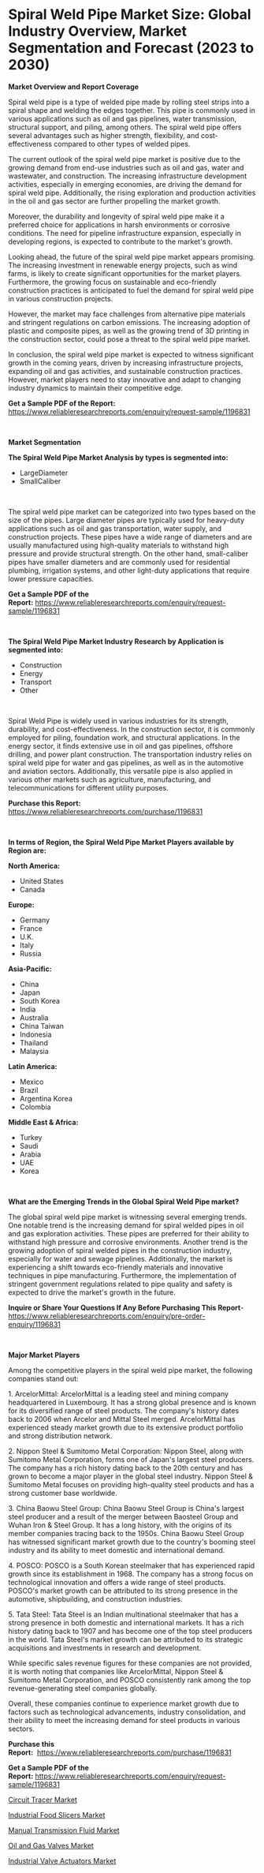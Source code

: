 <p><h1>Spiral Weld Pipe Market Size: Global Industry Overview, Market Segmentation and Forecast (2023 to 2030)</h1></p><p><strong>Market Overview and Report Coverage</strong></p>
<p><p>Spiral weld pipe is a type of welded pipe made by rolling steel strips into a spiral shape and welding the edges together. This pipe is commonly used in various applications such as oil and gas pipelines, water transmission, structural support, and piling, among others. The spiral weld pipe offers several advantages such as higher strength, flexibility, and cost-effectiveness compared to other types of welded pipes.</p><p>The current outlook of the spiral weld pipe market is positive due to the growing demand from end-use industries such as oil and gas, water and wastewater, and construction. The increasing infrastructure development activities, especially in emerging economies, are driving the demand for spiral weld pipe. Additionally, the rising exploration and production activities in the oil and gas sector are further propelling the market growth.</p><p>Moreover, the durability and longevity of spiral weld pipe make it a preferred choice for applications in harsh environments or corrosive conditions. The need for pipeline infrastructure expansion, especially in developing regions, is expected to contribute to the market's growth.</p><p>Looking ahead, the future of the spiral weld pipe market appears promising. The increasing investment in renewable energy projects, such as wind farms, is likely to create significant opportunities for the market players. Furthermore, the growing focus on sustainable and eco-friendly construction practices is anticipated to fuel the demand for spiral weld pipe in various construction projects.</p><p>However, the market may face challenges from alternative pipe materials and stringent regulations on carbon emissions. The increasing adoption of plastic and composite pipes, as well as the growing trend of 3D printing in the construction sector, could pose a threat to the spiral weld pipe market.</p><p>In conclusion, the spiral weld pipe market is expected to witness significant growth in the coming years, driven by increasing infrastructure projects, expanding oil and gas activities, and sustainable construction practices. However, market players need to stay innovative and adapt to changing industry dynamics to maintain their competitive edge.</p></p>
<p><strong>Get a Sample PDF of the Report:</strong> <a href="https://www.reliableresearchreports.com/enquiry/request-sample/1196831">https://www.reliableresearchreports.com/enquiry/request-sample/1196831</a></p>
<p>&nbsp;</p>
<p><strong>Market Segmentation</strong></p>
<p><strong>The Spiral Weld Pipe Market Analysis by types is segmented into:</strong></p>
<p><ul><li>LargeDiameter</li><li>SmallCaliber</li></ul></p>
<p>&nbsp;</p>
<p><p>The spiral weld pipe market can be categorized into two types based on the size of the pipes. Large diameter pipes are typically used for heavy-duty applications such as oil and gas transportation, water supply, and construction projects. These pipes have a wide range of diameters and are usually manufactured using high-quality materials to withstand high pressure and provide structural strength. On the other hand, small-caliber pipes have smaller diameters and are commonly used for residential plumbing, irrigation systems, and other light-duty applications that require lower pressure capacities.</p></p>
<p><strong>Get a Sample PDF of the Report:</strong>&nbsp;<a href="https://www.reliableresearchreports.com/enquiry/request-sample/1196831">https://www.reliableresearchreports.com/enquiry/request-sample/1196831</a></p>
<p>&nbsp;</p>
<p><strong>The Spiral Weld Pipe Market Industry Research by Application is segmented into:</strong></p>
<p><ul><li>Construction</li><li>Energy</li><li>Transport</li><li>Other</li></ul></p>
<p>&nbsp;</p>
<p><p>Spiral Weld Pipe is widely used in various industries for its strength, durability, and cost-effectiveness. In the construction sector, it is commonly employed for piling, foundation work, and structural applications. In the energy sector, it finds extensive use in oil and gas pipelines, offshore drilling, and power plant construction. The transportation industry relies on spiral weld pipe for water and gas pipelines, as well as in the automotive and aviation sectors. Additionally, this versatile pipe is also applied in various other markets such as agriculture, manufacturing, and telecommunications for different utility purposes.</p></p>
<p><strong>Purchase this Report:</strong>&nbsp; <a href="https://www.reliableresearchreports.com/purchase/1196831">https://www.reliableresearchreports.com/purchase/1196831</a></p>
<p>&nbsp;</p>
<p><strong>In terms of Region, the Spiral Weld Pipe Market Players available by Region are:</strong></p>
<p>
    <p> <strong> North America: </strong>
        <ul>
            <li>United States</li>
            <li>Canada</li>
        </ul>
        </p> 
    <p> <strong> Europe: </strong>
        <ul>
            <li>Germany</li>
            <li>France</li>
            <li>U.K.</li>
            <li>Italy</li>
            <li>Russia</li>
        </ul>
        </p> 
    <p> <strong> Asia-Pacific: </strong>
        <ul>
            <li>China</li>
            <li>Japan</li>
            <li>South Korea</li>
            <li>India</li>
            <li>Australia</li>
            <li>China Taiwan</li>
            <li>Indonesia</li>
            <li>Thailand</li>
            <li>Malaysia</li>
        </ul>
        </p> 
    <p> <strong> Latin America: </strong>
        <ul>
            <li>Mexico</li>
            <li>Brazil</li>
            <li>Argentina Korea</li>
            <li>Colombia</li>
        </ul>
        </p> 
    <p> <strong> Middle East & Africa: </strong>
        <ul>
            <li>Turkey</li>
            <li>Saudi</li>
            <li>Arabia</li>
            <li>UAE</li>
            <li>Korea</li>
        </ul>
    </p>
    </p>
<p>&nbsp;</p>
<p><strong>What are the Emerging Trends in the Global Spiral Weld Pipe market?</strong></p>
<p><p>The global spiral weld pipe market is witnessing several emerging trends. One notable trend is the increasing demand for spiral welded pipes in oil and gas exploration activities. These pipes are preferred for their ability to withstand high pressure and corrosive environments. Another trend is the growing adoption of spiral welded pipes in the construction industry, especially for water and sewage pipelines. Additionally, the market is experiencing a shift towards eco-friendly materials and innovative techniques in pipe manufacturing. Furthermore, the implementation of stringent government regulations related to pipe quality and safety is expected to drive the market's growth in the future.</p></p>
<p><strong>Inquire or Share Your Questions If Any Before Purchasing This Report</strong>- <a href="https://www.reliableresearchreports.com/enquiry/pre-order-enquiry/1196831">https://www.reliableresearchreports.com/enquiry/pre-order-enquiry/1196831</a></p>
<p>&nbsp;</p>
<p><strong>Major Market Players</strong></p>
<p><p>Among the competitive players in the spiral weld pipe market, the following companies stand out:</p><p>1. ArcelorMittal: ArcelorMittal is a leading steel and mining company headquartered in Luxembourg. It has a strong global presence and is known for its diversified range of steel products. The company's history dates back to 2006 when Arcelor and Mittal Steel merged. ArcelorMittal has experienced steady market growth due to its extensive product portfolio and strong distribution network.</p><p>2. Nippon Steel & Sumitomo Metal Corporation: Nippon Steel, along with Sumitomo Metal Corporation, forms one of Japan's largest steel producers. The company has a rich history dating back to the 20th century and has grown to become a major player in the global steel industry. Nippon Steel & Sumitomo Metal focuses on providing high-quality steel products and has a strong customer base worldwide.</p><p>3. China Baowu Steel Group: China Baowu Steel Group is China's largest steel producer and a result of the merger between Baosteel Group and Wuhan Iron & Steel Group. It has a long history, with the origins of its member companies tracing back to the 1950s. China Baowu Steel Group has witnessed significant market growth due to the country's booming steel industry and its ability to meet domestic and international demand.</p><p>4. POSCO: POSCO is a South Korean steelmaker that has experienced rapid growth since its establishment in 1968. The company has a strong focus on technological innovation and offers a wide range of steel products. POSCO's market growth can be attributed to its strong presence in the automotive, shipbuilding, and construction industries.</p><p>5. Tata Steel: Tata Steel is an Indian multinational steelmaker that has a strong presence in both domestic and international markets. It has a rich history dating back to 1907 and has become one of the top steel producers in the world. Tata Steel's market growth can be attributed to its strategic acquisitions and investments in research and development.</p><p>While specific sales revenue figures for these companies are not provided, it is worth noting that companies like ArcelorMittal, Nippon Steel & Sumitomo Metal Corporation, and POSCO consistently rank among the top revenue-generating steel companies globally.</p><p>Overall, these companies continue to experience market growth due to factors such as technological advancements, industry consolidation, and their ability to meet the increasing demand for steel products in various sectors.</p></p>
<p><strong>Purchase this Report:</strong>&nbsp;&nbsp;<a href="https://www.reliableresearchreports.com/purchase/1196831">https://www.reliableresearchreports.com/purchase/1196831</a></p>
<p></p>
<p><strong>Get a Sample PDF of the Report:</strong>&nbsp;<a href="https://www.reliableresearchreports.com/enquiry/request-sample/1196831">https://www.reliableresearchreports.com/enquiry/request-sample/1196831</a></p>
<p><p><a href="https://medium.com/@albertakoss2023/circuit-tracer-market-analysis-and-sze-forecasted-for-period-from-2023-to-2030-435467ef1020">Circuit Tracer Market</a></p><p><a href="https://medium.com/@aliwilldvm/industrial-food-slicers-market-share-evolution-and-market-growth-trends-2023-2030-a2a3dcab04f6">Industrial Food Slicers Market</a></p><p><a href="https://github.com/RoccoManning/Market-Research-Report-List-2/blob/main/manual-transmission-fluid-market.md">Manual Transmission Fluid Market</a></p><p><a href="https://medium.com/@dinafritsch/oil-and-gas-valves-market-furnishes-information-on-market-share-market-trends-and-market-growth-072df6c3f8b9">Oil and Gas Valves Market</a></p><p><a href="https://medium.com/@jenniebrown07/industrial-valve-actuators-market-report-reveals-the-latest-trends-and-growth-opportunities-of-this-f2518cd9748a">Industrial Valve Actuators Market</a></p></p>